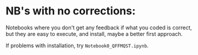 # NB's with no corrections:

Notebooks where you don't get any feedback if what you coded is correct, but they are easy to execute, and install, maybe a better first approach.

If problems with installation, try `Notebook0_QFFMQST.ipynb`.